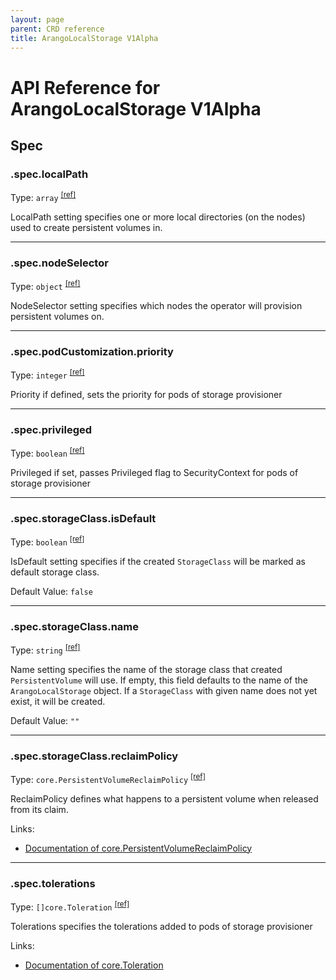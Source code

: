 ```yaml
---
layout: page
parent: CRD reference
title: ArangoLocalStorage V1Alpha
---
```


# API Reference for ArangoLocalStorage V1Alpha

## Spec

### .spec.localPath

Type: `array` <sup>[\[ref\]](https://github.com/arangodb/kube-arangodb/blob/1.3.0/pkg/apis/storage/v1alpha/local_storage_spec.go#L36)</sup>

LocalPath setting specifies one or more local directories (on the nodes) used to create persistent volumes in.

***

### .spec.nodeSelector

Type: `object` <sup>[\[ref\]](https://github.com/arangodb/kube-arangodb/blob/1.3.0/pkg/apis/storage/v1alpha/local_storage_spec.go#L43)</sup>

NodeSelector setting specifies which nodes the operator will provision persistent volumes on.

***

### .spec.podCustomization.priority

Type: `integer` <sup>[\[ref\]](https://github.com/arangodb/kube-arangodb/blob/1.3.0/pkg/apis/storage/v1alpha/local_storage_pod_customization.go#L25)</sup>

Priority if defined, sets the priority for pods of storage provisioner

***

### .spec.privileged

Type: `boolean` <sup>[\[ref\]](https://github.com/arangodb/kube-arangodb/blob/1.3.0/pkg/apis/storage/v1alpha/local_storage_spec.go#L45)</sup>

Privileged if set, passes Privileged flag to SecurityContext for pods of storage provisioner

***

### .spec.storageClass.isDefault

Type: `boolean` <sup>[\[ref\]](https://github.com/arangodb/kube-arangodb/blob/1.3.0/pkg/apis/storage/v1alpha/storage_class_spec.go#L42)</sup>

IsDefault setting specifies if the created `StorageClass` will
be marked as default storage class.

Default Value: `false`

***

### .spec.storageClass.name

Type: `string` <sup>[\[ref\]](https://github.com/arangodb/kube-arangodb/blob/1.3.0/pkg/apis/storage/v1alpha/storage_class_spec.go#L38)</sup>

Name setting specifies the name of the storage class that
created `PersistentVolume` will use.
If empty, this field defaults to the name of the `ArangoLocalStorage` object.
If a `StorageClass` with given name does not yet exist, it will be created.

Default Value: `""`

***

### .spec.storageClass.reclaimPolicy

Type: `core.PersistentVolumeReclaimPolicy` <sup>[\[ref\]](https://github.com/arangodb/kube-arangodb/blob/1.3.0/pkg/apis/storage/v1alpha/storage_class_spec.go#L46)</sup>

ReclaimPolicy defines what happens to a persistent volume when released from its claim.

Links:
* [Documentation of core.PersistentVolumeReclaimPolicy](https://kubernetes.io/docs/concepts/storage/persistent-volumes#reclaiming)

***

### .spec.tolerations

Type: `[]core.Toleration` <sup>[\[ref\]](https://github.com/arangodb/kube-arangodb/blob/1.3.0/pkg/apis/storage/v1alpha/local_storage_spec.go#L41)</sup>

Tolerations specifies the tolerations added to pods of storage provisioner

Links:
* [Documentation of core.Toleration](https://kubernetes.io/docs/reference/generated/kubernetes-api/v1.29/#toleration-v1-core)

